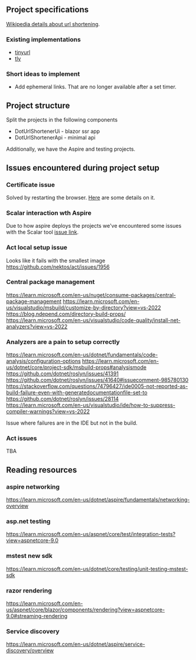 ## Project specifications
[Wikipedia details about url shortening](https://en.wikipedia.org/wiki/URL_shortening).

### Existing implementations
- [tinyurl](https://tinyurl.com)
- [tly](https://t.ly/register?via=shorturl)

### Short ideas to implement
- Add ephemeral links. That are no longer available after a set timer.

## Project structure

Split the projects in the following components
- DotUrlShortenerUi - blazor ssr app
- DotUrlShortenerApi - minimal api

Additionally, we have the Aspire and testing projects.

## Issues encountered during project setup

### Certificate issue
Solved by restarting the browser. [Here](https://learn.microsoft.com/en-us/dotnet/aspire/troubleshooting/untrusted-localhost-certificate) are some details on it.

### Scalar interaction wth Aspire
Due to how aspire deploys the projects we've encountered some issues with the Scalar tool [issue link](https://github.com/dotnet/aspnetcore/issues/573320).

### Act local setup issue
Looks like it fails with the smallest image
https://github.com/nektos/act/issues/1956

### Central package management
https://learn.microsoft.com/en-us/nuget/consume-packages/central-package-management
https://learn.microsoft.com/en-us/visualstudio/msbuild/customize-by-directory?view=vs-2022
https://blog.ndepend.com/directory-build-props/
https://learn.microsoft.com/en-us/visualstudio/code-quality/install-net-analyzers?view=vs-2022

### Analyzers are a pain to setup correctly
https://learn.microsoft.com/en-us/dotnet/fundamentals/code-analysis/configuration-options
https://learn.microsoft.com/en-us/dotnet/core/project-sdk/msbuild-props#analysismode
https://github.com/dotnet/roslyn/issues/41391
https://github.com/dotnet/roslyn/issues/41640#issuecomment-985780130
https://stackoverflow.com/questions/74796427/ide0005-not-reported-as-build-failure-even-with-generatedocumentationfile-set-to
https://github.com/dotnet/roslyn/issues/28114
https://learn.microsoft.com/en-us/visualstudio/ide/how-to-suppress-compiler-warnings?view=vs-2022

Issue where failures are in the IDE but not in the build.

### Act issues
TBA

## Reading resources

### aspire networking
https://learn.microsoft.com/en-us/dotnet/aspire/fundamentals/networking-overview

### asp.net testing
https://learn.microsoft.com/en-us/aspnet/core/test/integration-tests?view=aspnetcore-9.0

### mstest new sdk
https://learn.microsoft.com/en-us/dotnet/core/testing/unit-testing-mstest-sdk

### razor rendering
https://learn.microsoft.com/en-us/aspnet/core/blazor/components/rendering?view=aspnetcore-9.0#streaming-rendering

### Service discovery
https://learn.microsoft.com/en-us/dotnet/aspire/service-discovery/overview
